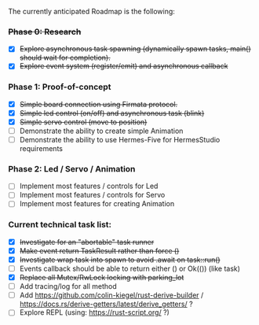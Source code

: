 The currently anticipated Roadmap is the following:

### ~~Phase 0: Research~~

- [X] ~~Explore asynchronous task spawning (dynamically spawn tasks, main() should wait for completion).~~
- [X] ~~Explore event system (register/emit) and asynchronous callback~~

### Phase 1: Proof-of-concept

- [X] ~~Simple board connection using Firmata protocol.~~
- [X] ~~Simple led control (on/off) and asynchronous task (blink)~~
- [X] ~~Simple servo control (move to position)~~
- [ ] Demonstrate the ability to create simple Animation
- [ ] Demonstrate the ability to use Hermes-Five for HermesStudio requirements

### Phase 2: Led / Servo / Animation

- [ ] Implement most features / controls for Led
- [ ] Implement most features / controls for Servo
- [ ] Implement most features for creating Animation

### Current technical task list:

- [X] ~~Investigate for an "abortable" task runner~~
- [X] ~~Make event return TaskResult rather than force ()~~
- [X] ~~Investigate wrap task into spawn to avoid .await on task::run()~~
- [ ] Events callback should be able to return either () or Ok(()) (like task)
- [X] ~~Replace all Mutex/RwLock locking with parking_lot~~
- [ ] Add tracing/log for all method
- [ ] Add https://github.com/colin-kiegel/rust-derive-builder / https://docs.rs/derive-getters/latest/derive_getters/ ?
- [ ] Explore REPL (using: https://rust-script.org/ ?)